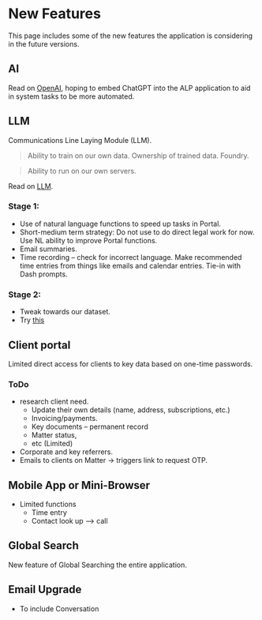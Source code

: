 # New Features
This page includes some of the new features the application is considering in the future versions.

## AI
Read on [OpenAI](https://openai.com/blog/chatgpt-plus), hoping to embed ChatGPT into the ALP application to aid in system tasks to be more automated.

## LLM
Communications Line Laying Module (LLM). 
> Ability to train on our own data. Ownership of trained data. Foundry.

> Ability to run on our own servers.

Read on [LLM](https://community.openai.com/t/how-a-llm-based-application-integrates-a-custom-function-api/27887).
### Stage 1:
- Use of natural language functions to speed up tasks in Portal.
- Short-medium term strategy: Do not use to do direct legal work for now. Use NL ability to improve Portal functions.
- Email summaries.
- Time recording – check for incorrect language. Make recommended time entries from things like emails and calendar entries. Tie-in with Dash prompts.
### Stage 2:
- Tweak towards our dataset.
- Try [this](https://github.com/nebuly-ai/nebullvm/tree/main/apps/accelerate/chatllama?utm_source=tldrai)

## Client portal
Limited direct access for clients to key data based on one-time passwords.
### ToDo
- research client need.
  - Update their own details (name, address, subscriptions, etc.)
  - Invoicing/payments.
  - Key documents – permanent record
  - Matter status, 
  - etc (Limited)
- Corporate and key referrers.
- Emails to clients on Matter -> triggers link to request OTP.

## Mobile App or Mini-Browser
- Limited functions
  - Time entry
  - Contact look up –> call

## Global Search
New feature of Global Searching the entire application.

## Email Upgrade
- To include Conversation
